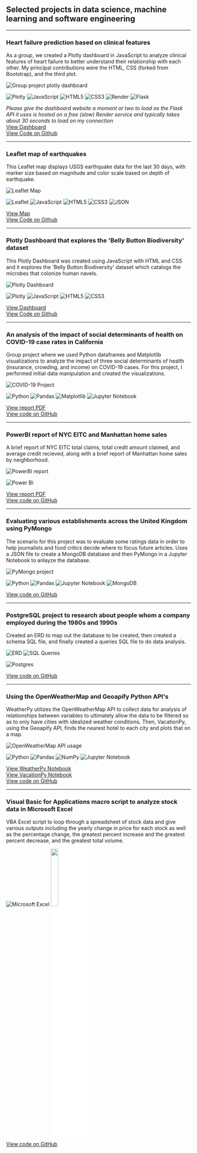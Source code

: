 ## Selected projects in data science, machine learning and software engineering

---

### Heart failure prediction based on clinical features   
As a group, we created a Plotly dashboard in JavaScript to analyze clinical features of heart failure to better understand their relationship with each other. My principal contributions were the HTML, CSS (forked from Bootstrap), and the third plot.
 
![Group project plotly dashboard](images/Project3.PNG)

![Plotly](https://img.shields.io/badge/Plotly-%233F4F75.svg?style=for-the-badge&logo=plotly&logoColor=white) ![JavaScript](https://img.shields.io/badge/javascript-%23323330.svg?style=for-the-badge&logo=javascript&logoColor=%23F7DF1E) ![HTML5](https://img.shields.io/badge/html5-%23E34F26.svg?style=for-the-badge&logo=html5&logoColor=white) ![CSS3](https://img.shields.io/badge/css3-%231572B6.svg?style=for-the-badge&logo=css3&logoColor=white) ![Render](https://img.shields.io/badge/Render-%46E3B7.svg?style=for-the-badge&logo=render&logoColor=white) ![Flask](https://img.shields.io/badge/flask-%23000.svg?style=for-the-badge&logo=flask&logoColor=white)

<em>Please give the dashboard website a moment or two to load as the Flask API it uses is hosted on a free &#40;slow&#41; Render service and typically takes about 30 seconds to load on my connection</em>    
<a href="https://justinepile.github.io/Project3_clone/templates/" target="_blank" rel="noopener noreferrer">View  Dashboard</a>   
<a href="https://github.com/Npack08/Project_3" target="_blank" rel="noopener noreferrer">View Code on Github</a>
<br>

---

### Leaflet map of earthquakes   
This Leaflet map displays USGS earthquake data for the last 30 days, with marker size based on magnitude and color scale based on depth of earthquake.   
 
![Leaflet Map](images/LeafletMap.png)

![Leaflet](https://img.shields.io/static/v1?style=for-the-badge&message=Leaflet&color=199900&logo=Leaflet&logoColor=FFFFFF&label=) ![JavaScript](https://img.shields.io/badge/javascript-%23323330.svg?style=for-the-badge&logo=javascript&logoColor=%23F7DF1E) ![HTML5](https://img.shields.io/badge/html5-%23E34F26.svg?style=for-the-badge&logo=html5&logoColor=white) ![CSS3](https://img.shields.io/badge/css3-%231572B6.svg?style=for-the-badge&logo=css3&logoColor=white) ![JSON](https://img.shields.io/static/v1?style=for-the-badge&message=JSON&color=111111&logo=JSON&logoColor=FFFFFF&label=)

<a href="https://justinepile.github.io/leaflet-challenge" target="_blank" rel="noopener noreferrer">View Map</a>   
<a href="https://github.com/JustinePile/leaflet-challenge" target="_blank" rel="noopener noreferrer">View Code on Github</a>
<br>

---

### Plotly Dashboard that explores the 'Belly Button Biodiversity' dataset
This Plotly Dashboard was created using JavaScript with HTML and CSS and it explores the 'Belly Button Biodiversity' dataset which catalogs the microbes that colonize human navels.

![Plotly Dashboard](images/BellyButtonPlotly.png)

![Plotly](https://img.shields.io/badge/Plotly-%233F4F75.svg?style=for-the-badge&logo=plotly&logoColor=white) ![JavaScript](https://img.shields.io/badge/javascript-%23323330.svg?style=for-the-badge&logo=javascript&logoColor=%23F7DF1E) ![HTML5](https://img.shields.io/badge/html5-%23E34F26.svg?style=for-the-badge&logo=html5&logoColor=white) ![CSS3](https://img.shields.io/badge/css3-%231572B6.svg?style=for-the-badge&logo=css3&logoColor=white)

<a href="https://justinepile.github.io/belly-button-challenge" target="_blank" rel="noopener noreferrer">View Dashboard</a>   
<a href="https://github.com/JustinePile/belly-button-challenge" target="_blank" rel="noopener noreferrer">View Code on Github</a>
<br>

---

### An analysis of the impact of social determinants of health on COVID-19 case rates in California

Group project where we used Python dataframes and Matplotlib visualizations to analyze the impact of three social determinants of health (insurance, crowding, and income) on COVID-19 cases. For this project, I performed initial data manipulation and created the visualizations.

![COVID-19 Project](images/project1.png)

![Python](https://img.shields.io/badge/python-3670A0?style=for-the-badge&logo=python&logoColor=ffdd54) ![Pandas](https://img.shields.io/badge/pandas-%23150458.svg?style=for-the-badge&logo=pandas&logoColor=white) ![Matplotlib](https://img.shields.io/badge/Matplotlib-%23eeeeee.svg?style=for-the-badge&logo=Matplotlib&logoColor=black) ![Jupyter Notebook](https://img.shields.io/badge/jupyter-%23FA0F00.svg?style=for-the-badge&logo=jupyter&logoColor=white) 

<a href="https://github.com/JustinePile/Project_1/blob/main/Project%201%20Slide%20Deck.pdf" target="_blank" rel="noopener noreferrer">View report PDF</a>
<br><a href="https://github.com/JustinePile/Project_1/" target="_blank" rel="noopener noreferrer">View code on GitHub</a>

---

### PowerBI report of NYC EITC and Manhattan home sales

A brief report of NYC EITC total claims, total credit amount claimed, and average credit recieved, along with a brief report of Manhattan home sales by neighborhood.

![PowerBI report](images/PowerBI.png)   

![Power Bi](https://img.shields.io/badge/power_bi-F2C811?style=for-the-badge&logo=powerbi&logoColor=black)


<a href="https://github.com/JustinePile/Power_BI/blob/main/Predictive%20Data%20Lab.pdf" target="_blank" rel="noopener noreferrer">View report PDF</a>
<br><a href="https://github.com/JustinePile/Power_BI" target="_blank" rel="noopener noreferrer">View code on GitHub</a>

---

### Evaluating various establishments across the United Kingdom using PyMongo
The scenario for this project was to evaluate some ratings data in order to help journalists and food critics decide where to focus future articles. Uses a JSON file to create a MongoDB database and then PyMongo in a Jupyter Notebook to anlayze the database.

![PyMongo project](images/no_sql.png)   

![Python](https://img.shields.io/badge/python-3670A0?style=for-the-badge&logo=python&logoColor=ffdd54) ![Pandas](https://img.shields.io/badge/pandas-%23150458.svg?style=for-the-badge&logo=pandas&logoColor=white) ![Jupyter Notebook](https://img.shields.io/badge/jupyter-%23FA0F00.svg?style=for-the-badge&logo=jupyter&logoColor=white) ![MongoDB](https://img.shields.io/badge/MongoDB-%234ea94b.svg?style=for-the-badge&logo=mongodb&logoColor=white)

<a href="https://github.com/JustinePile/nosql-challenge" target="_blank" rel="noopener noreferrer">View code on GitHub</a>

---

### PostgreSQL project to research about people whom a company employed during the 1980s and 1990s
Created an ERD to map out the database to be created, then created a schema SQL file, and finally created a queries SQL file to do data analysis.

![ERD](images/ERD.png)
![SQL Queries](images/sql_queries.png)

![Postgres](https://img.shields.io/badge/postgres-%23316192.svg?style=for-the-badge&logo=postgresql&logoColor=white)

<a href="https://github.com/JustinePile/sql-challenge" target="_blank" rel="noopener noreferrer">View code on GitHub</a>

---

### Using the OpenWeatherMap and Geoapify Python API's

WeatherPy utilizes the OpenWeatherMap API to collect data for analysis of relationships between variables to ultimately allow the data to be filtered so as to only have cities with idealized weather conditions. Then, VacationPy, using the Geoapify API, finds the nearest hotel to each city and plots that on a map.   

![OpenWeatherMap API usage](images/APIs.png)    

![Python](https://img.shields.io/badge/python-3670A0?style=for-the-badge&logo=python&logoColor=ffdd54) 	![Pandas](https://img.shields.io/badge/pandas-%23150458.svg?style=for-the-badge&logo=pandas&logoColor=white) ![NumPy](https://img.shields.io/badge/numpy-%23013243.svg?style=for-the-badge&logo=numpy&logoColor=white) ![Jupyter Notebook](https://img.shields.io/badge/jupyter-%23FA0F00.svg?style=for-the-badge&logo=jupyter&logoColor=white)

<a href="https://github.com/JustinePile/python-api-challenge/blob/main/WeatherPy/WeatherPy.ipynb" target="_blank" rel="noopener noreferrer">View WeatherPy Notebook</a>
<br><a href="https://github.com/JustinePile/python-api-challenge/blob/main/VacationPy/VacationPy.ipynb" target="_blank" rel="noopener noreferrer">View VacationPy Notebook</a>
<br><a href="https://github.com/JustinePile/python-api-challenge" target="_blank" rel="noopener noreferrer">View code on GitHub</a>

---

### Visual Basic for Applications macro script to analyze stock data in Microsoft Excel

VBA Excel script to loop through a spreadsheet of stock data and give various outputs including the yearly change in price for each stock as well as the percentage change, the greatest percent increase and the greatest percent decrease, and the greatest total volume.

![Microsoft Excel](https://img.shields.io/badge/Microsoft_Excel-217346?style=for-the-badge&logo=microsoft-excel&logoColor=white) <img src="images/VBA_logo.png" style="background-color:white" width="20%" height="20%"> 

<a href="https://github.com/JustinePile/VBA-challenge" target="_blank" rel="noopener noreferrer">View code on GitHub</a>




<!-- https://github.com/Ileriayo/markdown-badges -->
